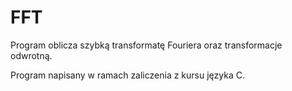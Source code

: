 # FFT

Program oblicza szybką transformatę Fouriera oraz transformacje odwrotną. 

Program napisany w ramach zaliczenia z kursu języka C.

